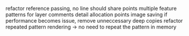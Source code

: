 refactor reference passing, no line should share points
multiple feature patterns for layer
comments
detail allocation points
image saving
if performance becomes issue, remove unneccessary deep copies
refactor repeated pattern rendering -> no need to repeat the pattern in memory
